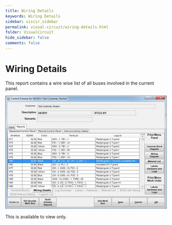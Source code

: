 ```yaml
---
title: Wiring Details
keywords: Wiring Details
sidebar: viscir_sidebar
permalink: visual-circuit/wiring-details.html
folder: VisualCircuit
hide_sidebar: false
comments: false
---
```


# Wiring Details

This report contains a wire wise list of all buses involved in the current panel.

![](/images/wiring-detail.png)

This is available to view only.

